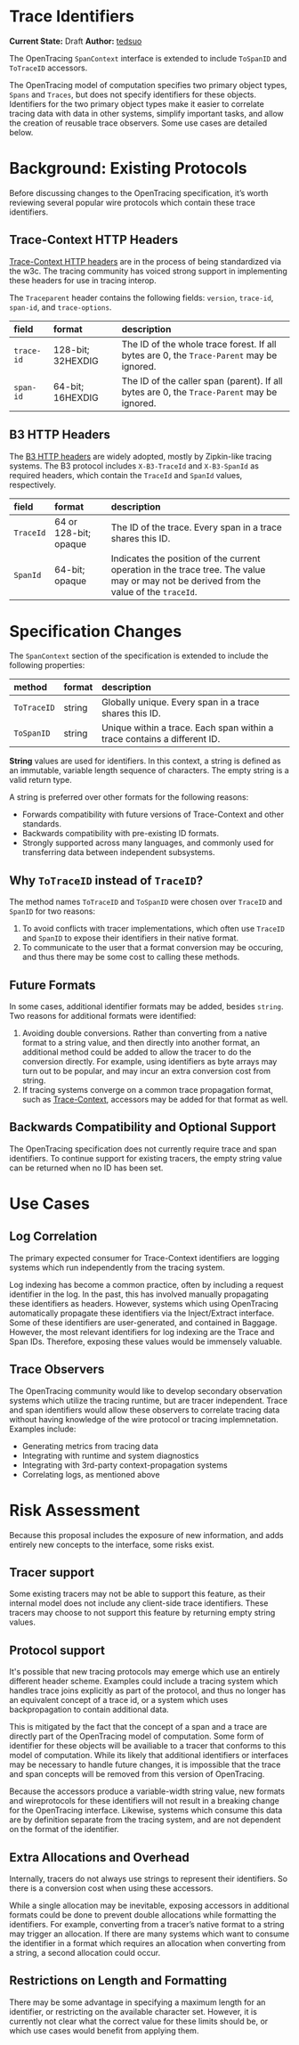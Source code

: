 # Trace Identifiers

**Current State:** Draft 
**Author:** [tedsuo](https://github.com/tedsuo)

The OpenTracing `SpanContext` interface is extended to include `ToSpanID` and `ToTraceID` accessors. 

The OpenTracing model of computation specifies two primary object types, `Spans` and `Traces`, but does not specify identifiers for these objects. Identifiers for the two primary object types make it easier to correlate tracing data with data in other systems, simplify important tasks, and allow the creation of reusable trace observers. Some use cases are detailed below.

# Background: Existing Protocols
Before discussing changes to the OpenTracing specification, it’s worth reviewing several popular wire protocols which contain these trace identifiers.

## Trace-Context HTTP Headers
[Trace-Context HTTP headers](https://github.com/w3c/distributed-tracing) are in the process of being standardized via the w3c. The tracing community has voiced strong support in implementing these headers for use in tracing interop.

The `Traceparent` header contains the following fields: `version`, `trace-id`, `span-id`, and `trace-options`.

| field | format | description |
| :---  | :---   | :---    |
| `trace-id` | 128-bit; 32HEXDIG | The ID of the whole trace forest. If all bytes are 0, the `Trace-Parent` may be ignored. |
| `span-id`  | 64-bit; 16HEXDIG | The ID of the caller span (parent). If all bytes are 0, the `Trace-Parent` may be ignored. |

## B3 HTTP Headers
The [B3 HTTP headers](https://github.com/openzipkin/b3-propagation) are widely adopted, mostly by Zipkin-like tracing systems. The B3 protocol includes `X-B3-TraceId` and `X-B3-SpanId` as required headers, which contain the `TraceId` and `SpanId` values, respectively.

| field | format | description |
| :---  | :---   | :---        |
| `TraceId` | 64 or 128-bit; opaque | The ID of the trace. Every span in a trace shares this ID. |
| `SpanId`  | 64-bit; opaque | Indicates the position of the current operation in the trace tree. The value may or may not be derived from the value of the `traceId`. |

# Specification Changes
The `SpanContext` section of the specification is extended to include the following properties:

| method | format | description |
| :---  | :---   | :---        |
| `ToTraceID` | string | Globally unique. Every span in a trace shares this ID. |
| `ToSpanID` | string | Unique within a trace. Each span within a trace contains a different ID. |

**String** values are used for identifiers. In this context, a string is defined as an immutable, variable length sequence of characters. The empty string is a valid return type.

A string is preferred over other formats for the following reasons:

* Forwards compatibility with future versions of Trace-Context and other standards.
* Backwards compatibility with pre-existing ID formats.
* Strongly supported across many languages, and commonly used for transferring data between independent subsystems.

## Why `ToTraceID` instead of `TraceID`?

The method names `ToTraceID` and `ToSpanID` were chosen over `TraceID` and `SpanID` for two reasons:

1) To avoid conflicts with tracer implementations, which often use `TraceID` and `SpanID` to expose their identifiers in their native format.
2) To communicate to the user that a format conversion may be occuring, and thus there may be some cost to calling these methods.

## Future Formats
In some cases, additional identifier formats may be added, besides `string`. Two reasons for additional formats were identified:

1) Avoiding double conversions. Rather than converting from a native format to a string value, and then directly into another format, an additional method could be added to allow the tracer to do the conversion directly. For example, using identifiers as byte arrays may turn out to be popular, and may incur an extra conversion cost from string.
2) If tracing systems converge on a common trace propagation format, such as [Trace-Context](https://github.com/w3c/trace-context), accessors may be added for that format as well.

## Backwards Compatibility and Optional Support
The OpenTracing specification does not currently require trace and span identifiers. To continue support for existing tracers, the empty string value can be returned when no ID has been set.

# Use Cases

## Log Correlation
The primary expected consumer for Trace-Context identifiers are logging systems which run independently from the tracing system. 

Log indexing has become a common practice, often by including a request identifier in the log. In the past, this has involved manually propagating these identifiers as headers. However, systems which using OpenTracing automatically propagate these identifiers via the Inject/Extract interface. Some of these identifiers are user-generated, and contained in Baggage. However, the most relevant identifiers for log indexing are the Trace and Span IDs. Therefore, exposing these values would be immensely valuable.

## Trace Observers
The OpenTracing community would like to develop secondary observation systems which utilize the tracing runtime, but are tracer independent. Trace and span identifiers would allow these observers to correlate tracing data without having knowledge of the wire protocol or tracing implemnetation. Examples include:

* Generating metrics from tracing data
* Integrating with runtime and system diagnostics 
* Integrating with 3rd-party context-propagation systems
* Correlating logs, as mentioned above

# Risk Assessment
Because this proposal includes the exposure of new information, and adds entirely new concepts to the interface, some risks exist.

## Tracer support
Some existing tracers may not be able to support this feature, as their internal model does not include any client-side trace identifiers. These tracers may choose to not support this feature by returning empty string values.

## Protocol support
It's possible that new tracing protocols may emerge which use an entirely different header scheme. Examples could include a tracing system which handles trace joins explicitly as part of the protocol, and thus no longer has an equivalent concept of a trace id, or a system which uses backpropagation to contain additional data.

This is mitigated by the fact that the concept of a span and a trace are directly part of the OpenTracing model of computation. Some form of identifier for these objects will be availiable to a tracer that conforms to this model of computation. While its likely that additional identifiers or interfaces may be necessary to handle future changes, it is impossible that the trace and span concepts will be removed from this version of OpenTracing. 

Because the accessors produce a variable-width string value, new formats and wireprotocols for these identifiers will not result in a breaking change for the OpenTracing interface. Likewise, systems which consume this data are by definition separate from the tracing system, and are not dependent on the format of the identifier.

## Extra Allocations and Overhead
Internally, tracers do not always use strings to represent their identifiers. So there is a conversion cost when using these accessors. 

While a single allocation may be inevitable, exposing accessors in additional formats could be done to prevent double allocations while formatting the identifiers. For example, converting from a tracer’s native format to a string may trigger an allocation. If there are many systems which want to consume the identifier in a format which requires an allocation when converting from a string, a second allocation could occur.

## Restrictions on Length and Formatting
There may be some advantage in specifying a maximum length for an identifier, or restricting on the available character set. However, it is currently not clear what the correct value for these limits should be, or which use cases would benefit from applying them.
